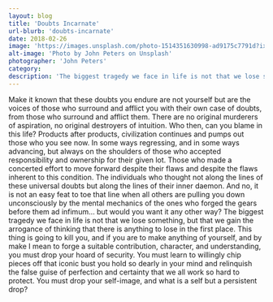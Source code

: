 ```yaml
---
layout: blog
title: 'Doubts Incarnate'
url-blurb: 'doubts-incarnate'
date: 2018-02-26
image: 'https://images.unsplash.com/photo-1514351630998-ad9175c7791d?ixlib=rb-0.3.5&ixid=eyJhcHBfaWQiOjEyMDd9&s=23fa2a329c90ca07666307e6033f8076&auto=format&fit=crop&w=2767&q=80'
alt-image: 'Photo by John Peters on Unsplash'
photographer: 'John Peters'
category:
description: 'The biggest tragedy we face in life is not that we lose something, but that we gain the arrogance of thinking that there is anything to lose in the first place.'
---
```


Make it known that these doubts you endure are not yourself but are the voices of those who surround and afflict you with their own case of doubts, from those who surround and afflict them. There are no original murderers of aspiration, no original destroyers of intuition. Who then, can you blame in this life? Products after products, civilization continues and pumps out those who you see now. In some ways regressing, and in some ways advancing, but always on the shoulders of those who accepted responsibility and ownership for their given lot. Those who made a concerted effort to move forward despite their flaws and despite the flaws inherent to this condition. The individuals who thought not along the lines of these universal doubts but along the lines of their inner daemon. And no, it is not an easy feat to toe that line when all others are pulling you down unconsciously by the mental mechanics of the ones who forged the gears before them ad infimum… but would you want it any other way? The biggest tragedy we face in life is not that we lose something, but that we gain the arrogance of thinking that there is anything to lose in the first place. This thing is going to kill you, and if you are to make anything of yourself, and by make I mean to forge a suitable contribution, character, and understanding, you must drop your hoard of security. You must learn to willingly chip pieces off that iconic bust you hold so dearly in your mind and relinquish the false guise of perfection and certainty that we all work so hard to protect. You must drop your self-image, and what is a self but a persistent drop?